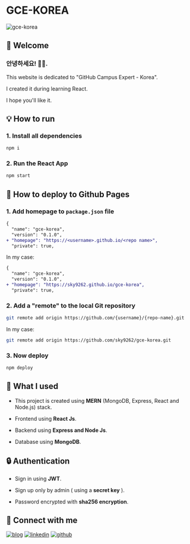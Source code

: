 # GCE-KOREA

![gce-korea](https://user-images.githubusercontent.com/37402072/129680104-e6a45504-b7fa-49d3-afdc-d4d29793f2fb.png)

## 📍 Welcome
### 안녕하세요! 👋🏼. 

This website is dedicated to "GitHub Campus Expert - Korea". 

I created it during learning React. 

I hope you'll like it.

## 💡 How to run

### 1. Install all dependencies
```bash
npm i
```

### 2. Run the React App
```bash
npm start
```

## 🔌 How to deploy to Github Pages

### 1. Add homepage to `package.json` file
```diff
{
  "name": "gce-korea",
  "version": "0.1.0",
+ "homepage": "https://<username>.github.io/<repo name>",
  "private": true,
```
In my case:
```diff
{
  "name": "gce-korea",
  "version": "0.1.0",
+ "homepage": "https://sky9262.github.io/gce-korea",
  "private": true,
```

### 2. Add a "remote" to the local Git repository
```bash
git remote add origin https://github.com/{username}/{repo-name}.git
```
In my case:
```bash
git remote add origin https://github.com/sky9262/gce-korea.git
```

### 3. Now deploy
```bash
npm deploy
```

## 🥣 What I used

- This project is created using **MERN** (MongoDB, Express, React and Node.js) stack.

- Frontend using **React Js**.

- Backend using **Express and Node Js**.

- Database using **MongoDB**.

## 🔒 Authentication

- Sign in using **JWT**.

- Sign up only by admin ( using a **secret key** ).

- Password encrypted with **sha256 encryption**.


## 🔗 Connect with me
[![blog](https://img.shields.io/badge/blog-000?style=for-the-badge&logo=ko-fi&logoColor=white)](https://sky9262.tistory.com/)
[![linkedin](https://img.shields.io/badge/linkedin-0A66C2?style=for-the-badge&logo=linkedin&logoColor=white)](https://www.linkedin.com/in/sky9262/)
[![github](https://img.shields.io/badge/github-1DA1F2?style=for-the-badge&logo=github&logoColor=white)](https://github.com/sky9262/)



